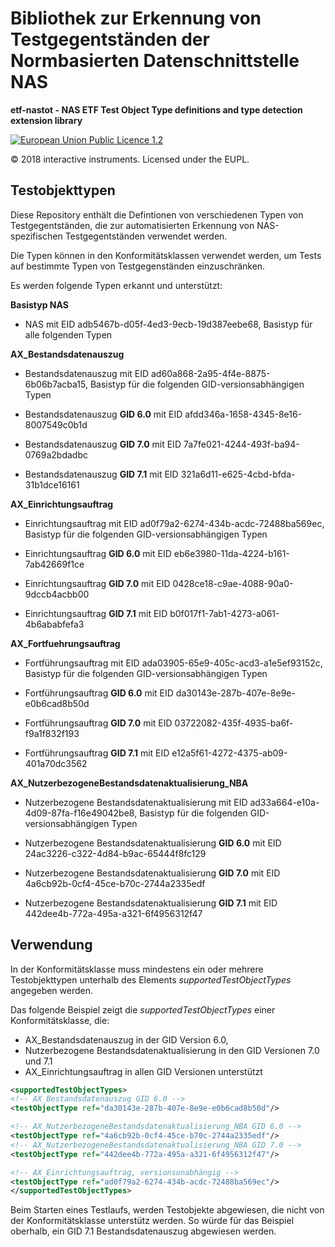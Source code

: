 # Bibliothek zur Erkennung von Testgegentständen der Normbasierten Datenschnittstelle NAS

__etf-nastot - NAS ETF Test Object Type definitions and type detection extension library__

[![European Union Public Licence 1.2](https://img.shields.io/badge/license-EUPL%201.2-blue.svg)](https://joinup.ec.europa.eu/software/page/eupl)

&copy; 2018 interactive instruments. Licensed under the EUPL.

## Testobjekttypen

Diese Repository enthält die Defintionen von verschiedenen Typen von Testgegentständen, die zur automatisierten Erkennung von NAS-spezifischen Testgegentständen verwendet werden.

Die Typen können in den Konformitätsklassen verwendet werden, um Tests
auf bestimmte Typen von Testgegenständen einzuschränken.


Es werden folgende Typen erkannt und unterstützt:

__Basistyp NAS__

- NAS mit EID adb5467b-d05f-4ed3-9ecb-19d387eebe68, Basistyp für alle folgenden Typen

__AX_Bestandsdatenauszug__

- Bestandsdatenauszug mit EID ad60a868-2a95-4f4e-8875-6b06b7acba15, Basistyp für die folgenden GID-versionsabhängigen Typen

- Bestandsdatenauszug __GID 6.0__ mit EID afdd346a-1658-4345-8e16-8007549c0b1d

- Bestandsdatenauszug __GID 7.0__ mit EID 7a7fe021-4244-493f-ba94-0769a2bdadbc

- Bestandsdatenauszug __GID 7.1__ mit EID 321a6d11-e625-4cbd-bfda-31b1dce16161

__AX_Einrichtungsauftrag__

- Einrichtungsauftrag mit EID ad0f79a2-6274-434b-acdc-72488ba569ec, Basistyp für die folgenden GID-versionsabhängigen Typen

- Einrichtungsauftrag __GID 6.0__ mit EID eb6e3980-11da-4224-b161-7ab42669f1ce

- Einrichtungsauftrag __GID 7.0__ mit EID 0428ce18-c9ae-4088-90a0-9dccb4acbb00

- Einrichtungsauftrag __GID 7.1__ mit EID b0f017f1-7ab1-4273-a061-4b6ababfefa3


__AX_Fortfuehrungsauftrag__

- Fortführungsauftrag mit EID ada03905-65e9-405c-acd3-a1e5ef93152c, Basistyp für die folgenden GID-versionsabhängigen Typen

- Fortführungsauftrag __GID 6.0__ mit EID da30143e-287b-407e-8e9e-e0b6cad8b50d

- Fortführungsauftrag __GID 7.0__ mit EID 03722082-435f-4935-ba6f-f9a1f832f193

- Fortführungsauftrag __GID 7.1__ mit EID e12a5f61-4272-4375-ab09-401a70dc3562


__AX_NutzerbezogeneBestandsdatenaktualisierung_NBA__

- Nutzerbezogene Bestandsdatenaktualisierung mit EID ad33a664-e10a-4d09-87fa-f16e49042be8, Basistyp für die folgenden GID-versionsabhängigen Typen

- Nutzerbezogene Bestandsdatenaktualisierung __GID 6.0__ mit EID 24ac3226-c322-4d84-b9ac-65444f8fc129

- Nutzerbezogene Bestandsdatenaktualisierung __GID 7.0__ mit EID 4a6cb92b-0cf4-45ce-b70c-2744a2335edf

- Nutzerbezogene Bestandsdatenaktualisierung __GID 7.1__ mit EID 442dee4b-772a-495a-a321-6f4956312f47


## Verwendung

In der Konformitätsklasse muss mindestens ein oder mehrere Testobjekttypen
unterhalb des Elements _supportedTestObjectTypes_ angegeben werden.

Das folgende Beispiel zeigt die _supportedTestObjectTypes_ einer Konformitätsklasse,
die:

- AX_Bestandsdatenauszug in der GID Version 6.0,
- Nutzerbezogene Bestandsdatenaktualisierung in den GID Versionen 7.0 und 7.1
- AX_Einrichtungsauftrag in allen GID Versionen unterstützt


```xml
<supportedTestObjectTypes>
<!-- AX_Bestandsdatenauszug GID 6.0 -->
<testObjectType ref="da30143e-287b-407e-8e9e-e0b6cad8b50d"/>

<!-- AX_NutzerbezogeneBestandsdatenaktualisierung_NBA GID 6.0 -->
<testObjectType ref="4a6cb92b-0cf4-45ce-b70c-2744a2335edf"/>
<!-- AX_NutzerbezogeneBestandsdatenaktualisierung_NBA GID 7.0 -->
<testObjectType ref="442dee4b-772a-495a-a321-6f4956312f47"/>

<!-- AX_Einrichtungsauftrag, versionsunabhängig -->
<testObjectType ref="ad0f79a2-6274-434b-acdc-72488ba569ec"/>
</supportedTestObjectTypes>
```

Beim Starten eines Testlaufs, werden Testobjekte abgewiesen, die nicht von
der Konformitätsklasse unterstütz werden. So würde für das Beispiel oberhalb,
ein GID 7.1 Bestandsdatenauszug abgewiesen werden.
